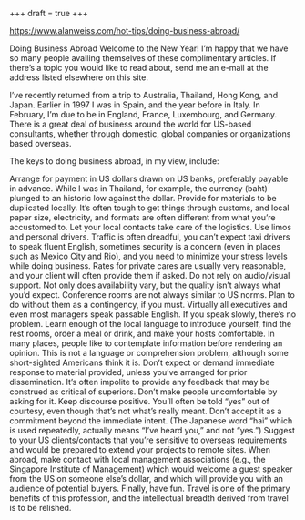 +++
draft = true
+++

https://www.alanweiss.com/hot-tips/doing-business-abroad/

Doing Business Abroad
Welcome to the New Year! I’m happy that we have so many people availing themselves of these complimentary articles. If there’s a topic you would like to read about, send me an e-mail at the address listed elsewhere on this site.

I’ve recently returned from a trip to Australia, Thailand, Hong Kong, and Japan. Earlier in 1997 I was in Spain, and the year before in Italy. In February, I’m due to be in England, France, Luxembourg, and Germany. There is a great deal of business around the world for US-based consultants, whether through domestic, global companies or organizations based overseas.

The keys to doing business abroad, in my view, include:

Arrange for payment in US dollars drawn on US banks, preferably payable in advance. While I was in Thailand, for example, the currency (baht) plunged to an historic low against the dollar.
Provide for materials to be duplicated locally. It’s often tough to get things through customs, and local paper size, electricity, and formats are often different from what you’re accustomed to. Let your local contacts take care of the logistics.
Use limos and personal drivers. Traffic is often dreadful, you can’t expect taxi drivers to speak fluent English, sometimes security is a concern (even in places such as Mexico City and Rio), and you need to minimize your stress levels while doing business. Rates for private cares are usually very reasonable, and your client will often provide them if asked.
Do not rely on audio/visual support. Not only does availability vary, but the quality isn’t always what you’d expect. Conference rooms are not always similar to US norms. Plan to do without them as a contingency, if you must.
Virtually all executives and even most managers speak passable English. If you speak slowly, there’s no problem. Learn enough of the local language to introduce yourself, find the rest rooms, order a meal or drink, and make your hosts comfortable.
In many places, people like to contemplate information before rendering an opinion. This is not a language or comprehension problem, although some short-sighted Americans think it is. Don’t expect or demand immediate response to material provided, unless you’ve arranged for prior dissemination.
It’s often impolite to provide any feedback that may be construed as critical of superiors. Don’t make people uncomfortable by asking for it. Keep discourse positive.
You’ll often be told “yes” out of courtesy, even though that’s not what’s really meant. Don’t accept it as a commitment beyond the immediate intent. (The Japanese word “hai” which is used repeatedly, actually means “I’ve heard you,” and not “yes.”)
Suggest to your US clients/contacts that you’re sensitive to overseas requirements and would be prepared to extend your projects to remote sites.
When abroad, make contact with local management associations (e.g., the Singapore Institute of Management) which would welcome a guest speaker from the US on someone else’s dollar, and which will provide you with an audience of potential buyers.
Finally, have fun. Travel is one of the primary benefits of this profession, and the intellectual breadth derived from travel is to be relished.

